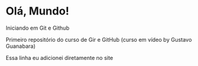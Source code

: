 # Olá, Mundo!
 Iniciando em Git e Github

 Primeiro repositório do curso de Gir e GitHub (curso em vídeo by Gustavo Guanabara)

Essa linha eu adicionei diretamente no site
